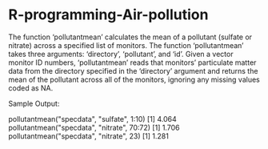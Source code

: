 # R-programming-Air-pollution

The function  ‘pollutantmean’ calculates the mean of a pollutant (sulfate or nitrate) across a specified list of monitors. The function ‘pollutantmean’ takes three arguments: ‘directory’, ‘pollutant’, and ‘id’. Given a vector monitor ID numbers, ‘pollutantmean’ reads that monitors’ particulate matter data from the directory specified in the ‘directory’ argument and returns the mean of the pollutant across all of the monitors, ignoring any missing values coded as NA.

Sample Output:

pollutantmean("specdata", "sulfate", 1:10)
 [1] 4.064
pollutantmean("specdata", "nitrate", 70:72)
 [1] 1.706
pollutantmean("specdata", "nitrate", 23)
 [1] 1.281
